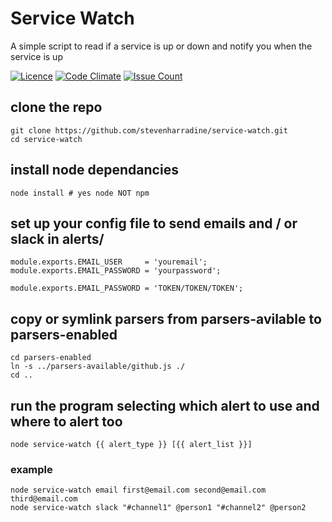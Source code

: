 # Service Watch
A simple script to read if a service is up or down and notify you when the service is up

[![Licence](https://img.shields.io/badge/Licence-ISC-blue.svg)](https://opensource.org/licenses/ISC) [![Code Climate](https://codeclimate.com/github/stevenharradine/service-watch/badges/gpa.svg)](https://codeclimate.com/github/stevenharradine/service-watch) [![Issue Count](https://codeclimate.com/github/stevenharradine/service-watch/badges/issue_count.svg)](https://codeclimate.com/github/stevenharradine/service-watch)

## clone the repo
```
git clone https://github.com/stevenharradine/service-watch.git
cd service-watch
```

## install node dependancies
```
node install # yes node NOT npm
```

## set up your config file to send emails and / or slack in alerts/
```
module.exports.EMAIL_USER     = 'youremail';
module.exports.EMAIL_PASSWORD = 'yourpassword';

module.exports.EMAIL_PASSWORD = 'TOKEN/TOKEN/TOKEN';
```

## copy or symlink parsers from parsers-avilable to parsers-enabled
```
cd parsers-enabled
ln -s ../parsers-available/github.js ./
cd ..
```

## run the program selecting which alert to use and where to alert too
```
node service-watch {{ alert_type }} [{{ alert_list }}]
```
### example
```
node service-watch email first@email.com second@email.com third@email.com
node service-watch slack "#channel1" @person1 "#channel2" @person2
```
